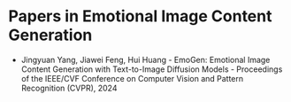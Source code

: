 # Papers in Emotional Image Content Generation

- Jingyuan Yang, Jiawei Feng, Hui Huang - EmoGen: Emotional Image Content Generation with Text-to-Image Diffusion Models - Proceedings of the IEEE/CVF Conference on Computer Vision and Pattern Recognition (CVPR), 2024